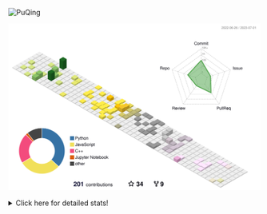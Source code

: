 ![PuQing](https://user-images.githubusercontent.com/27223114/171565019-9a56fae6-b08b-421f-99db-7e830da42371.png)

![](./profile-3d-contrib/profile-season-animate.svg)

<details>
<summary>Click here for detailed stats!</summary>

<!--START_SECTION:waka-->
![Lines of code](https://img.shields.io/badge/From%20Hello%20World%20I%27ve%20Written-699.8%20thousand%20lines%20of%20code-blue)

**🐱 My GitHub Data** 

> 📦 249.2 kB Used in GitHub's Storage 
 > 
> 🏆 81 Contributions in the Year 2023
 > 
> 🚫 Not Opted to Hire
 > 
> 📜 27 Public Repositories 
 > 
> 🔑 27 Private Repositories 
 > 
**I'm an Early 🐤** 

```text
🌞 Morning                276 commits         █████░░░░░░░░░░░░░░░░░░░░   19.35 % 
🌆 Daytime                740 commits         █████████████░░░░░░░░░░░░   51.89 % 
🌃 Evening                172 commits         ███░░░░░░░░░░░░░░░░░░░░░░   12.06 % 
🌙 Night                  238 commits         ████░░░░░░░░░░░░░░░░░░░░░   16.69 % 
```


📊 **This Week I Spent My Time On** 

```text
💬 Programming Languages: 
Python                   5 hrs 34 mins       ███████████████░░░░░░░░░░   58.08 % 
Jupyter Notebook         3 hrs 32 mins       █████████░░░░░░░░░░░░░░░░   36.81 % 
C++                      23 mins             █░░░░░░░░░░░░░░░░░░░░░░░░   03.99 % 
YAML                     5 mins              ░░░░░░░░░░░░░░░░░░░░░░░░░   00.87 % 
Text                     1 min               ░░░░░░░░░░░░░░░░░░░░░░░░░   00.23 % 

🔥 Editors: 
VS Code                  9 hrs 36 mins       █████████████████████████   100.00 % 

💻 Operating System: 
Linux                    6 hrs 23 mins       █████████████████░░░░░░░░   66.58 % 
WSL                      3 hrs 12 mins       ████████░░░░░░░░░░░░░░░░░   33.42 % 
```


<!--END_SECTION:waka-->
</details>
